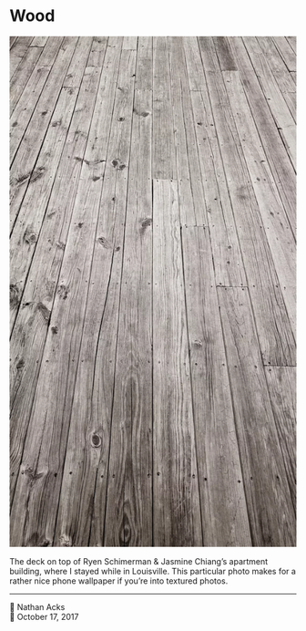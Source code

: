 # Wood

![A black-and-white photo of a weathered wooden deck](assets/001008afb03d306904537cd27faca476.webp)

The deck on top of Ryen Schimerman & Jasmine Chiang’s apartment building, where I stayed while in Louisville. This particular photo makes for a rather nice phone wallpaper if you’re into textured photos.

- - - -

<span aria-hidden="true">👤</span> Nathan Acks  
<span aria-hidden="true">📅</span> October 17, 2017
